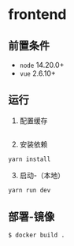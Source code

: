 # frontend

## 前置条件

* `node` 14.20.0+
* `vue` 2.6.10+


## 运行

1. 配置缓存

```sh

```

2. 安装依赖

```sh
yarn install
```

3. 启动-（本地）

```sh
yarn run dev
```


## 部署-镜像

```
$ docker build . 
```

